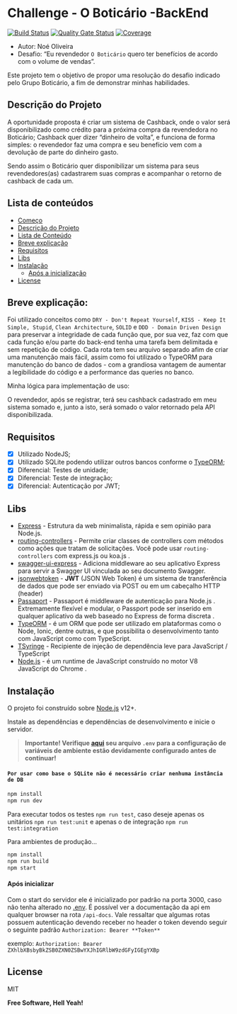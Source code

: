 # Challenge - O Boticário -BackEnd <a id="comeco" />

[![Build Status](https://travis-ci.com/noeoliveira/challenge-boticario.svg?branch=master)](https://travis-ci.com/noeoliveira/challenge-boticario) [![Quality Gate Status](https://sonarcloud.io/api/project_badges/measure?project=noeoliveira_projeto-grupo-boticario&metric=alert_status)](https://sonarcloud.io/dashboard?id=noeoliveira_projeto-grupo-boticario) [![Coverage](https://sonarcloud.io/api/project_badges/measure?project=noeoliveira_projeto-grupo-boticario&metric=coverage)](https://sonarcloud.io/dashboard?id=noeoliveira_projeto-grupo-boticario)

- Autor: Noé Oliveira
- Desafio: “Eu revendedor `O Boticário` quero ter benefícios de acordo com o volume de vendas”.

Este projeto tem o objetivo de propor uma resolução do desafio indicado pelo Grupo Boticário, a fim de demonstrar minhas habilidades.

## Descrição do Projeto <a id="descricao" />

A oportunidade proposta é criar um sistema de Cashback, onde o valor será disponibilizado como crédito para a próxima compra da revendedora no Boticário;
Cashback quer dizer “dinheiro de volta”, e funciona de forma simples: o revendedor faz uma compra e seu benefício vem com a devolução de parte do dinheiro gasto.

Sendo assim o Boticário quer disponibilizar um sistema para seus revendedores(as) cadastrarem suas compras e acompanhar o retorno de cashback de cada um.

## Lista de conteúdos <a id="lista-de-conteudo" />

<!--ts-->

- [Começo](#comeco)
- [Descrição do Projeto](#descricao)
- [Lista de Conteúdo](#lista-de-conteudo)
- [Breve explicação](#explicacao)
- [Requisitos](#requisitos)
- [Libs](#libs)
- [Instalação](#instalacao)
  - [Após a inicialização](#init)
- [License](#license)
<!--te-->

## Breve explicação: <a id="explicacao"/>

Foi utilizado conceitos como `DRY - Don't Repeat Yourself`, `KISS - Keep It Simple, Stupid`, `Clean Architecture`, `SOLID` e `DDD - Domain Driven Design` para preservar a integridade de cada função que, por sua vez, faz com que cada função e/ou parte do back-end tenha uma tarefa bem delimitada e sem repetição de código. Cada rota tem seu arquivo separado afim de criar uma manutenção mais fácil, assim como foi utilizado o TypeORM para manutenção do banco de dados - com a grandiosa vantagem de aumentar a legibilidade do código e a performance das queries no banco.

Minha lógica para implementação de uso:

O revendedor, após se registrar, terá seu cashback cadastrado em meu sistema somado e, junto a isto, será somado o valor retornado pela API disponibilizada.

## Requisitos <a id="requisitos" />

- [x] Utilizado NodeJS;
- [x] Utilizado SQLite podendo utilizar outros bancos conforme o [TypeORM](https://typeorm.io);
- [x] Diferencial: Testes de unidade;
- [x] Diferencial: Teste de integração;
- [x] Diferencial: Autenticação por JWT;

## Libs <a id="libs" />

- [Express](https://expressjs.com/) - Estrutura da web minimalista, rápida e sem opinião para Node.js.
- [routing-controllers](https://github.com/typestack/routing-controllers) - Permite criar classes de controllers com métodos como ações que tratam de solicitações. Você pode usar `routing-controllers` com express.js ou koa.js .
- [swagger-ui-express](https://github.com/scottie1984/swagger-ui-express) - Adiciona middleware ao seu aplicativo Express para servir a Swagger UI vinculada ao seu documento Swagger.
- [jsonwebtoken](https://github.com/auth0/node-jsonwebtoken#readme) - **JWT** (JSON Web Token) é um sistema de transferência de dados que pode ser enviado via POST ou em um cabeçalho HTTP (header)
- [Passaport](http://www.passportjs.org/) - Passaport é middleware de autenticação para Node.js . Extremamente flexível e modular, o Passport pode ser inserido em qualquer aplicativo da web baseado no Express de forma discreta .
- [TypeORM](https://typeorm.io) - é um ORM que pode ser utilizado em plataformas como o Node, Ionic, dentre outras, e que possibilita o desenvolvimento tanto com JavaScript como com TypeScript.
- [TSyringe](https://github.com/microsoft/tsyringe) - Recipiente de injeção de dependência leve para JavaScript / TypeScript
- [Node.js](https://nodejs.org/pt-br/) - é um runtime de JavaScript construído no motor V8 JavaScript do Chrome .

## Instalação <a id="instalacao" />

O projeto foi construído sobre [Node.js](https://nodejs.org/) v12+.

Instale as dependências e dependências de desenvolvimento e inicie o servidor.

> **Importante! Verifique [aqui](.env.example) seu arquivo `.env` para a configuração de variáveis de ambiente estão devidamente configurado antes de continuar!**

#### `Por usar como base o SQLite não é necessário criar nenhuma instância de DB`

```bash
npm install
npm run dev
```

Para executar todos os testes `npm run test`, caso deseje apenas os unitários `npm run test:unit` e apenas o de integração `npm run test:integration`

Para ambientes de produção...

```bash
npm install
npm run build
npm start
```

#### Após inicializar <a id="init" />

Com o start do servidor ele é inicializado por padrão na porta 3000, caso não tenha alterado no [.env](.env.example). É possível ver a documentação da api em qualquer browser na rota `/api-docs`. Vale ressaltar que algumas rotas possuem autenticação devendo receber no header o token devendo seguir o seguinte padrão `Authorization: Bearer **Token**`

exemplo: `Authorization: Bearer ZXhlbXBsbyBkZSB0ZXN0ZSBwYXJhIGRlbW9zdGFyIGEgYXBp`

## License <a id="license" />

MIT

**Free Software, Hell Yeah!**
